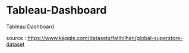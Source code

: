 # Tableau-Dashboard
Tableau Dashboard

source : https://www.kaggle.com/datasets/fatihilhan/global-superstore-dataset
